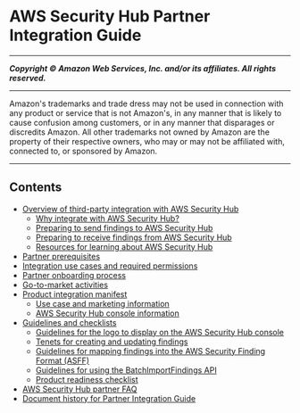 # AWS Security Hub Partner Integration Guide

-----
*****Copyright &copy;  Amazon Web Services, Inc. and/or its affiliates. All rights reserved.*****

-----
Amazon's trademarks and trade dress may not be used in 
     connection with any product or service that is not Amazon's, 
     in any manner that is likely to cause confusion among customers, 
     or in any manner that disparages or discredits Amazon. All other 
     trademarks not owned by Amazon are the property of their respective
     owners, who may or may not be affiliated with, connected to, or 
     sponsored by Amazon.

-----
## Contents
+ [Overview of third-party integration with AWS Security Hub](integration-overview.md)
   + [Why integrate with AWS Security Hub?](why-integrate.md)
   + [Preparing to send findings to AWS Security Hub](prepare-send-findings.md)
   + [Preparing to receive findings from AWS Security Hub](prepare-receive-findings.md)
   + [Resources for learning about AWS Security Hub](sechub-information-resources.md)
+ [Partner prerequisites](partner-prerequisites.md)
+ [Integration use cases and required permissions](integration-use-cases.md)
+ [Partner onboarding process](partner-onboarding-process.md)
+ [Go-to-market activities](go-to-market-activities.md)
+ [Product integration manifest](integration-manifest.md)
   + [Use case and marketing information](manifest-use-case-marketing.md)
   + [AWS Security Hub console information](manifest-console-information.md)
+ [Guidelines and checklists](integration-guidelines-checklists.md)
   + [Guidelines for the logo to display on the AWS Security Hub console](guidelines-console-logo.md)
   + [Tenets for creating and updating findings](tenets-update-create-findings.md)
   + [Guidelines for mapping findings into the AWS Security Finding Format (ASFF)](guidelines-asff-mapping.md)
   + [Guidelines for using the BatchImportFindings API](guidelines-batchimportfindings.md)
   + [Product readiness checklist](product-readiness-checklist.md)
+ [AWS Security Hub partner FAQ](integration-faq.md)
+ [Document history for Partner Integration Guide](doc-history.md)